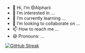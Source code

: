 - 👋 Hi, I’m @Alpharii
- 👀 I’m interested in ...
- 🌱 I’m currently learning ...
- 💞️ I’m looking to collaborate on ...
- 📫 How to reach me ...
- 😄 Pronouns: ...


[![GitHub Streak](http://github-readme-streak-stats.herokuapp.com?user=your-github-username&theme=dark&background=000000)](https://git.io/streak-stats)


